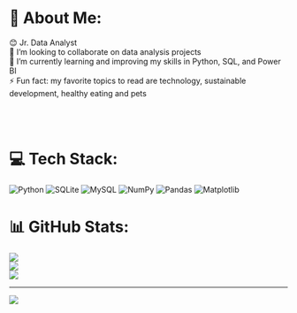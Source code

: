 # 💫 About Me:
😊 Jr. Data Analyst <br> 👯 I’m looking to collaborate on data analysis projects<br>🌱 I’m currently learning and improving my skills in Python, SQL, and Power BI <br>⚡ Fun fact: my favorite topics to read are technology, sustainable development, healthy eating and pets<br><br><br><br>

# 💻 Tech Stack:
![Python](https://img.shields.io/badge/python-3670A0?style=plastic&logo=python&logoColor=ffdd54) ![SQLite](https://img.shields.io/badge/sqlite-%2307405e.svg?style=plastic&logo=sqlite&logoColor=white) ![MySQL](https://img.shields.io/badge/mysql-4479A1.svg?style=plastic&logo=mysql&logoColor=white) ![NumPy](https://img.shields.io/badge/numpy-%23013243.svg?style=plastic&logo=numpy&logoColor=white) ![Pandas](https://img.shields.io/badge/pandas-%23150458.svg?style=plastic&logo=pandas&logoColor=white) ![Matplotlib](https://img.shields.io/badge/Matplotlib-%23ffffff.svg?style=plastic&logo=Matplotlib&logoColor=black)
# 📊 GitHub Stats:
![](https://github-readme-stats.vercel.app/api?username=karencc86&theme=dark&hide_border=false&include_all_commits=false&count_private=true)<br/>
![](https://nirzak-streak-stats.vercel.app/?user=karencc86&theme=dark&hide_border=false)<br/>
![](https://github-readme-stats.vercel.app/api/top-langs/?username=karencc86&theme=dark&hide_border=false&include_all_commits=false&count_private=true&layout=compact)

---
[![](https://visitcount.itsvg.in/api?id=karencc86&icon=0&color=0)](https://visitcount.itsvg.in)

<!-- Proudly created with GPRM ( https://gprm.itsvg.in ) -->

